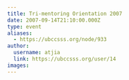 ```yaml
---
title: Tri-mentoring Orientation 2007 
date: 2007-09-14T21:10:00.000Z
type: event
aliases:
  - https://ubccsss.org/node/933
author:
  username: atjia
  link: https://ubccsss.org/user/14
images:
---
```


